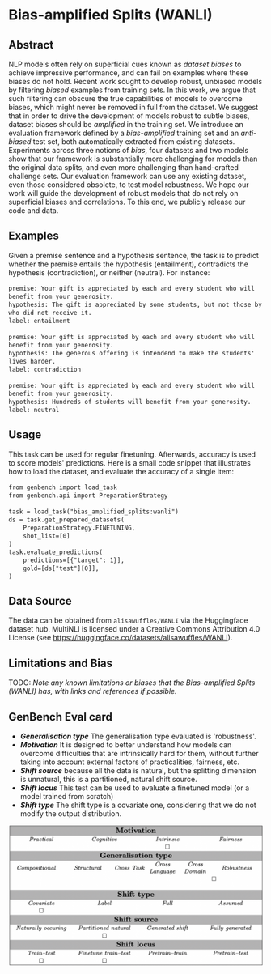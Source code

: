 # Bias-amplified Splits (WANLI)

## Abstract
NLP models often rely on superficial cues known as *dataset biases* to achieve impressive performance, and can fail on examples where these biases do not hold. 
Recent work sought to develop robust, unbiased models by filtering *biased* examples from training sets. In this work, we argue that such filtering can obscure the true capabilities of models to overcome biases, which might never be removed in full from the dataset. 
We suggest that in order to drive the development of models robust to subtle biases, dataset biases should be *amplified* in the training set. We introduce an evaluation framework defined by a *bias-amplified* training set and an *anti-biased* test set, both automatically extracted from existing datasets. 
Experiments across three notions of *bias*, four datasets and two models show that our framework is substantially more challenging for models than the original data splits, and even more challenging than hand-crafted challenge sets. 
Our evaluation framework can use any existing dataset, even those considered obsolete, to test model robustness. We hope our work will guide the development of robust models that do not rely on superficial biases and correlations. To this end, we publicly release our code and data.

## Examples
Given a premise sentence and a hypothesis sentence, the task is to predict whether the premise entails the hypothesis (entailment), contradicts the hypothesis (contradiction), or neither (neutral).  For instance:
```
premise: Your gift is appreciated by each and every student who will benefit from your generosity.
hypothesis: The gift is appreciated by some students, but not those by who did not receive it.
label: entailment

premise: Your gift is appreciated by each and every student who will benefit from your generosity.
hypothesis: The generous offering is intendend to make the students' lives harder.
label: contradiction

premise: Your gift is appreciated by each and every student who will benefit from your generosity.
hypothesis: Hundreds of students will benefit from your generosity.
label: neutral
```

## Usage
This task can be used for regular finetuning. Afterwards, accuracy is used to score models' predictions.
Here is a small code snippet that illustrates how to load the dataset, and evaluate the accuracy of a single item:

```
from genbench import load_task
from genbench.api import PreparationStrategy

task = load_task("bias_amplified_splits:wanli")
ds = task.get_prepared_datasets(
    PreparationStrategy.FINETUNING, 
    shot_list=[0]
)
task.evaluate_predictions(
    predictions=[{"target": 1}],
    gold=[ds["test"][0]],
)
```

## Data Source
The data can be obtained from `alisawuffles/WANLI` via the Huggingface dataset hub.
MultiNLI is licensed under a Creative Commons Attribution 4.0 License (see https://huggingface.co/datasets/alisawuffles/WANLI).

## Limitations and Bias
TODO: *Note any known limitations or biases that the Bias-amplified Splits (WANLI) has, with links and references if possible.*

## GenBench Eval card
- ***Generalisation type*** The generalisation type evaluated is 'robustness'.
- ***Motivation*** It is designed to better understand how models can overcome difficulties that are intrinsically hard for them, without further taking into account external factors of practicalities, fairness, etc.
- ***Shift source*** because all the data is natural, but the splitting dimension is unnatural, this is a partitioned, natural shift source.
- ***Shift locus*** This test can be used to evaluate a finetuned model (or a model trained from scratch)
- ***Shift type*** The shift type is a covariate one, considering that we do not modify the output distribution.


![GenBench Eval Card](GenBench_eval_card.jpg)